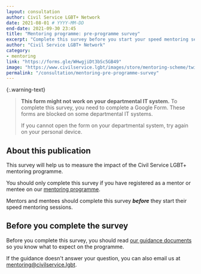 ```yaml
---
layout: consultation
author: Civil Service LGBT+ Network
date: 2021-08-01 # YYYY-MM-DD
end-date: 2021-09-30 23:45
title: "Mentoring programme: pre-programme survey"
excerpt: "Complete this survey before you start your speed mentoring sessions so that we can measure the impact of the Civil Service LGBT+ mentoring programme."
author: "Civil Service LGBT+ Network"
category: 
- mentoring
link: "https://forms.gle/WHwgjiDt3bSc5GB49"
image: "https://www.civilservice.lgbt/images/store/mentoring-scheme/twitter-timeline--mentoring-for-lgbt-civil-servants.png"
permalink: "/consultation/mentoring-pre-programme-survey"
---
```


{:.warning-text}
> **This form might not work on your departmental IT system.** To complete this survey, you need to complete a Google Form. These forms are blocked on some departmental IT systems.
>
> If you cannot open the form on your departmental system, try again on your personal device.

## About this publication

This survey will help us to measure the impact of the Civil Service LGBT+ mentoring programme.

You should only complete this survey if you have registered as a mentor or mentee on our [mentoring programme](/mentoring).

Mentors and mentees should complete this survey **_before_** they start their speed mentoring sessions.

## Before you complete the survey

Before you complete this survey, you should read [our guidance documents](https://www.civilservice.lgbt/publication/about-our-mentoring-programme) so you know what to expect on the programme.

If the guidance doesn't answer your question, you can also email us at [mentoring@civilservice.lgbt](mailto:mentoring@civilservice.lgbt).

